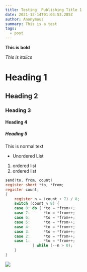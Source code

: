 ```yaml
---
title: Testing  Publishing Title 1
date: 2021-12-14T01:03:53.285Z
author: Anonymous
summary: This is a test
tags:
  - post
---
```



**This is bold**

*This is italics*

# Heading 1

## Heading 2

### Heading 3

#### Heading 4

##### Heading 5

This is normal text



* Unordered List

1. ordered list
2. ordered list

```c
send(to, from, count) 
register short *to, *from; 
register count; 
{ 
    register n = (count + 7) / 8; 
    switch (count % 8) { 
    case 0: do { *to = *from++; 
    case 7:      *to = *from++; 
    case 6:      *to = *from++; 
    case 5:      *to = *from++; 
    case 4:      *to = *from++; 
    case 3:      *to = *from++; 
    case 2:      *to = *from++; 
    case 1:      *to = *from++; 
            } while (--n > 0); 
    } 
} 
```

![](/static/img/logo.png)